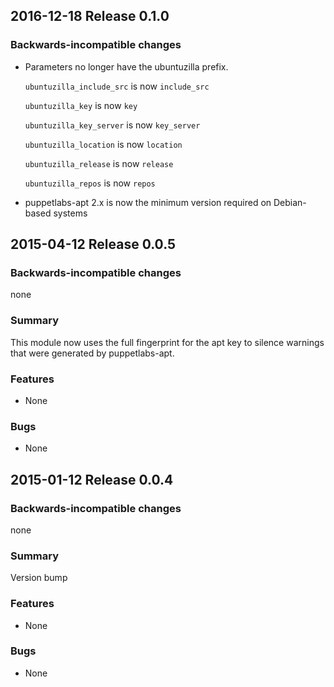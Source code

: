 ## 2016-12-18 Release 0.1.0

### Backwards-incompatible changes

- Parameters no longer have the ubuntuzilla prefix.

  `ubuntuzilla_include_src` is now `include_src`

  `ubuntuzilla_key` is now `key`

  `ubuntuzilla_key_server` is now `key_server`

  `ubuntuzilla_location` is now `location`

  `ubuntuzilla_release` is now `release`

  `ubuntuzilla_repos` is now `repos`

- puppetlabs-apt 2.x is now the minimum version required on Debian-based
  systems

## 2015-04-12 Release 0.0.5

### Backwards-incompatible changes

none

### Summary

This module now uses the full fingerprint for the apt key to silence warnings
that were generated by puppetlabs-apt.

### Features

- None

### Bugs

- None

## 2015-01-12 Release 0.0.4

### Backwards-incompatible changes

none

### Summary

Version bump

### Features

- None

### Bugs

- None
